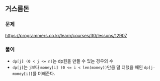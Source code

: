 ## 거스름돈
### 문제
https://programmers.co.kr/learn/courses/30/lessons/12907
### 풀이
- ```dp[j] (0 < j <= n)```는 dp원을 만들 수 있는 경우의 수
- ```dp[j]```는 ```j```보다 ```money[i] (0 <= i < len(money))```만큼 덜 더했을 때인 ```dp[j-money[i]]```를 더해준다.